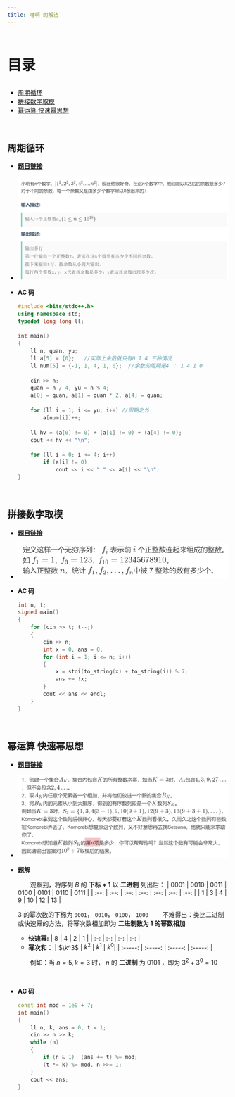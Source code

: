 ```yaml
---
title: 喵啊 的解法
---
```


<br><p style="font-size: 32px; font-weight: bold;">目录</p>

<!-- @import "[TOC]" {cmd="toc" depthFrom=2 depthTo=5 orderedList=false} -->

<!-- code_chunk_output -->

- [周期循环](#周期循环)
- [拼接数字取模](#拼接数字取模)
- [幂运算 快速幂思想](#幂运算-快速幂思想)

<!-- /code_chunk_output -->

<br>

## 周期循环

- **[题目链接](https://ac.nowcoder.com/acm/contest/22672/B)**
- ![](./img/miao_1.png)
  <br>

- **AC 码**

  ```cpp {.line-numbers}
  #include <bits/stdc++.h>
  using namespace std;
  typedef long long ll;

  int main()
  {
      ll n, quan, yu;
      ll a[5] = {0};   //实际上余数就只有0 1 4 三种情况
      ll num[5] = {-1, 1, 4, 1, 0};  //余数的周期是4 ： 1 4 1 0

      cin >> n;
      quan = n / 4, yu = n % 4;
      a[0] = quan, a[1] = quan * 2, a[4] = quan;

      for (ll i = 1; i <= yu; i++) //周期之外
          a[num[i]]++;

      ll hv = (a[0] != 0) + (a[1] != 0) + (a[4] != 0);
      cout << hv << "\n";

      for (ll i = 0; i <= 4; i++)
          if (a[i] != 0)
              cout << i << " " << a[i] << "\n";
  }
  ```

<br>

## 拼接数字取模

- **[题目链接](https://ac.nowcoder.com/acm/contest/23846/D)**
- ![](./img/miao_2.png)
  <br>

- **AC 码**
  ```cpp {.line-numbers}
  int n, t;
  signed main()
  {
      for (cin >> t; t--;)
      {
          cin >> n;
          int x = 0, ans = 0;
          for (int i = 1; i <= n; i++)
          {
              x = stoi(to_string(x) + to_string(i)) % 7;
              ans += !x;
          }
          cout << ans << endl;
      }
  }
  ```

<br>

## 幂运算 快速幂思想

- **[题目链接](https://ac.nowcoder.com/acm/contest/30532/D)**
- ![](./img/miao_3.png)
  <br>

- **题解**

  &emsp;&emsp;观察到，将序列 $B$ 的 **下标 + 1** 以 **二进制** 列出后：
  | 0001 | 0010 | 0011 | 0100 | 0101 | 0110 | 0111 |
  | :--: | :--: | :--: | :--: | :--: | :--: | :--: |
  | 1 | 3 | 4 | 9 | 10 | 12 | 13 |

  3 的幂次数的下标为 `0001`， `0010`， `0100`， `1000`
  &emsp;&emsp;不难得出：类比二进制或快速幂的方法，将幂次数相加即为 **二进制数为 1 的幂数相加**

  - **快速幂:**
    | 8 | 4 | 2 | 1 |
    | :-: | :-: | :-: | :-: |
  - **幂次和：**
    | $\k^3$ | $k^2$ | $k^1$ | $k^0$|
    | :-----: | :-----: | :-----: | :-----: |

  &emsp;&emsp;例如：当 $n = 5, k = 3$ 时， $n$ 的 **二进制** 为 $0101$ ，即为 $3^2 + 3^0 = 10$

<br>

- **AC 码**

  ```cpp {.line-numbers}
  const int mod = 1e9 + 7;
  int main()
  {
      ll n, k, ans = 0, t = 1;
      cin >> n >> k;
      while (n)
      {
          if (n & 1)  (ans += t) %= mod;
          (t *= k) %= mod, n >>= 1;
      }
      cout << ans;
  }
  ```
